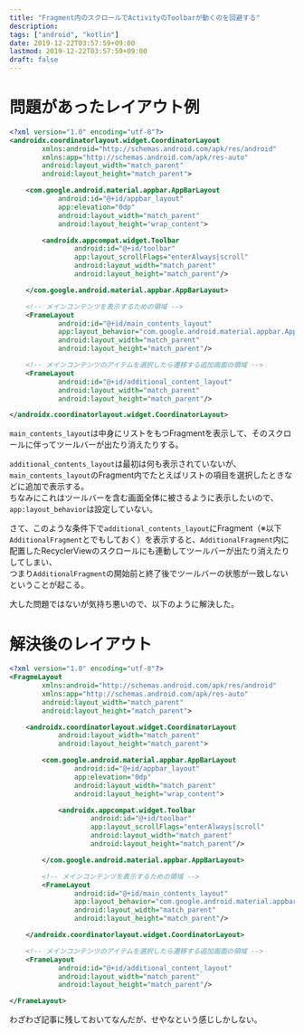 ```yaml
---
title: "Fragment内のスクロールでActivityのToolbarが動くのを回避する"
description:
tags: ["android", "kotlin"]
date: 2019-12-22T03:57:59+09:00
lastmod: 2019-12-22T03:57:59+09:00
draft: false
---
```


# 問題があったレイアウト例

```xml
<?xml version="1.0" encoding="utf-8"?>
<androidx.coordinatorlayout.widget.CoordinatorLayout
        xmlns:android="http://schemas.android.com/apk/res/android"
        xmlns:app="http://schemas.android.com/apk/res-auto"
        android:layout_width="match_parent"
        android:layout_height="match_parent">

    <com.google.android.material.appbar.AppBarLayout
            android:id="@+id/appbar_layout"
            app:elevation="0dp"
            android:layout_width="match_parent"
            android:layout_height="wrap_content">

        <androidx.appcompat.widget.Toolbar
                android:id="@+id/toolbar"
                app:layout_scrollFlags="enterAlways|scroll"
                android:layout_width="match_parent"
                android:layout_height="match_parent"/>

    </com.google.android.material.appbar.AppBarLayout>

    <!-- メインコンテンツを表示するための領域 -->
    <FrameLayout
            android:id="@+id/main_contents_layout"
            app:layout_behavior="com.google.android.material.appbar.AppBarLayout$ScrollingViewBehavior"
            android:layout_width="match_parent"
            android:layout_height="match_parent"/>

    <!-- メインコンテンツのアイテムを選択したら遷移する追加画面の領域 -->
    <FrameLayout
            android:id="@+id/additional_content_layout"
            android:layout_width="match_parent"
            android:layout_height="match_parent"/>

</androidx.coordinatorlayout.widget.CoordinatorLayout>
```

`main_contents_layout`は中身にリストをもつFragmentを表示して、そのスクロールに伴ってツールバーが出たり消えたりする。

`additional_contents_layout`は最初は何も表示されていないが、`main_contents_layout`のFragment内でたとえばリストの項目を選択したときなどに追加で表示する。  
ちなみにこれはツールバーを含む画面全体に被さるように表示したいので、`app:layout_behavior`は設定していない。

さて、このような条件下で`additional_contents_layout`にFragment（※以下`AdditionalFragment`とでもしておく）を表示すると、`AdditionalFragment`内に配置したRecyclerViewのスクロールにも連動してツールバーが出たり消えたりしてしまい、  
つまり`AdditionalFragment`の開始前と終了後でツールバーの状態が一致しないということが起こる。

大した問題ではないが気持ち悪いので、以下のように解決した。

# 解決後のレイアウト

```xml
<?xml version="1.0" encoding="utf-8"?>
<FragmeLayout
        xmlns:android="http://schemas.android.com/apk/res/android"
        xmlns:app="http://schemas.android.com/apk/res-auto"
        android:layout_width="match_parent"
        android:layout_height="match_parent">

    <androidx.coordinatorlayout.widget.CoordinatorLayout
            android:layout_width="match_parent"
            android:layout_height="match_parent">

        <com.google.android.material.appbar.AppBarLayout
                android:id="@+id/appbar_layout"
                app:elevation="0dp"
                android:layout_width="match_parent"
                android:layout_height="wrap_content">

            <androidx.appcompat.widget.Toolbar
                    android:id="@+id/toolbar"
                    app:layout_scrollFlags="enterAlways|scroll"
                    android:layout_width="match_parent"
                    android:layout_height="match_parent"/>

        </com.google.android.material.appbar.AppBarLayout>

        <!-- メインコンテンツを表示するための領域 -->
        <FrameLayout
                android:id="@+id/main_contents_layout"
                app:layout_behavior="com.google.android.material.appbar.AppBarLayout$ScrollingViewBehavior"
                android:layout_width="match_parent"
                android:layout_height="match_parent"/>

    </androidx.coordinatorlayout.widget.CoordinatorLayout>

    <!-- メインコンテンツのアイテムを選択したら遷移する追加画面の領域 -->
    <FrameLayout
            android:id="@+id/additional_content_layout"
            android:layout_width="match_parent"
            android:layout_height="match_parent"/>

</FrameLayout>
```

わざわざ記事に残しておいてなんだが、せやなという感じしかしない。
